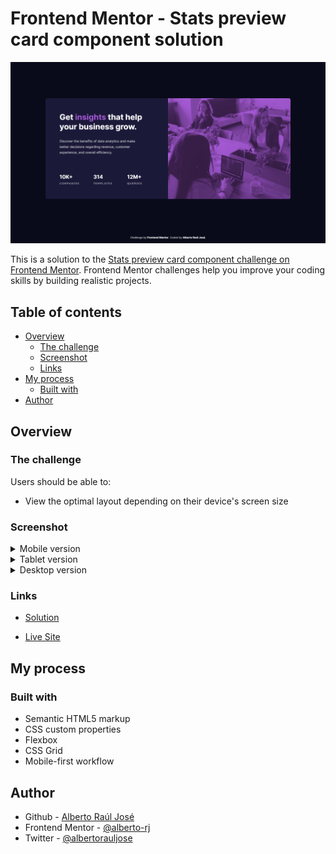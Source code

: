 # Frontend Mentor - Stats preview card component solution

![Desktop version screenshot](screenshot/screenshot-desktop.png)

This is a solution to the [Stats preview card component challenge on Frontend Mentor](https://www.frontendmentor.io/challenges/stats-preview-card-component-8JqbgoU62). Frontend Mentor challenges help you improve your coding skills by building realistic projects.

## Table of contents

- [Overview](#overview)
  - [The challenge](#the-challenge)
  - [Screenshot](#screenshot)
  - [Links](#links)
- [My process](#my-process)
  - [Built with](#built-with)
- [Author](#author)
<!-- - [Acknowledgments](#acknowledgments) -->

## Overview

### The challenge

Users should be able to:

- View the optimal layout depending on their device's screen size

### Screenshot

<details>
  <summary>Mobile version</summary>
  <img alt="Mobile version screenshot" src="screenshot/screenshot-mobile.png">
</details>

<details>
  <summary>Tablet version</summary>
  <img alt="Tablet version screenshot" src="screenshot/screenshot-tablet.png">
</details>

<details>
  <summary>Desktop version</summary>
  <img alt="Desktop version screenshot" src="screenshot/screenshot-desktop.png">
</details>

### Links

- [Solution](https://www.frontendmentor.io/solutions/stats-preview-card-using-flexbox-and-css-grid-8sA4Xf_tOS)

- [Live Site](https://alberto-rj.github.io/stats-preview-card-component/)

## My process

### Built with

- Semantic HTML5 markup
- CSS custom properties
- Flexbox
- CSS Grid
- Mobile-first workflow

## Author

- Github - [Alberto Raúl José](https://github.com/alberto-rj)
- Frontend Mentor - [@alberto-rj](https://www.frontendmentor.io/profile/alberto-rj)
- Twitter - [@albertorauljose](https://www.twitter.com/albertorauljose)

<!-- ## Acknowledgments

[Sander Buist](https://www.frontendmentor.io/profile/SanderBuist2) and [Grace Snow](https://www.frontendmentor.io/profile/grace-snow), thank you very much for helping me with the dark background on the image to match the design of this challenge.

 -->
